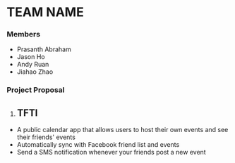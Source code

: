 # TEAM NAME

### Members
* Prasanth Abraham
* Jason Ho
* Andy Ruan
* Jiahao Zhao

### Project Proposal
1. ## TFTI

* A public calendar app that allows users to host their own events and see their friends' events
* Automatically sync with Facebook friend list and events
* Send a SMS notification whenever your friends post a new event
